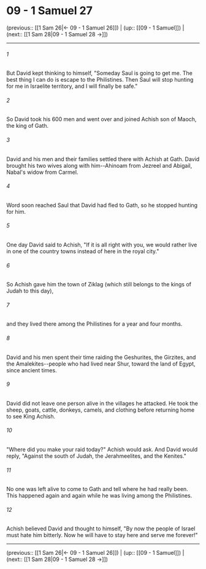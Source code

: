 # 09 - 1 Samuel 27

(previous:: [[1 Sam 26|← 09 - 1 Samuel 26]]) | (up:: [[09 - 1 Samuel]]) | (next:: [[1 Sam 28|09 - 1 Samuel 28 →]])

***


###### 1 
But David kept thinking to himself, "Someday Saul is going to get me. The best thing I can do is escape to the Philistines. Then Saul will stop hunting for me in Israelite territory, and I will finally be safe." 

###### 2 
So David took his 600 men and went over and joined Achish son of Maoch, the king of Gath. 

###### 3 
David and his men and their families settled there with Achish at Gath. David brought his two wives along with him--Ahinoam from Jezreel and Abigail, Nabal's widow from Carmel. 

###### 4 
Word soon reached Saul that David had fled to Gath, so he stopped hunting for him. 

###### 5 
One day David said to Achish, "If it is all right with you, we would rather live in one of the country towns instead of here in the royal city." 

###### 6 
So Achish gave him the town of Ziklag (which still belongs to the kings of Judah to this day), 

###### 7 
and they lived there among the Philistines for a year and four months. 

###### 8 
David and his men spent their time raiding the Geshurites, the Girzites, and the Amalekites--people who had lived near Shur, toward the land of Egypt, since ancient times. 

###### 9 
David did not leave one person alive in the villages he attacked. He took the sheep, goats, cattle, donkeys, camels, and clothing before returning home to see King Achish. 

###### 10 
"Where did you make your raid today?" Achish would ask. And David would reply, "Against the south of Judah, the Jerahmeelites, and the Kenites." 

###### 11 
No one was left alive to come to Gath and tell where he had really been. This happened again and again while he was living among the Philistines. 

###### 12 
Achish believed David and thought to himself, "By now the people of Israel must hate him bitterly. Now he will have to stay here and serve me forever!"

***

(previous:: [[1 Sam 26|← 09 - 1 Samuel 26]]) | (up:: [[09 - 1 Samuel]]) | (next:: [[1 Sam 28|09 - 1 Samuel 28 →]])
